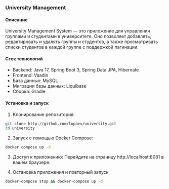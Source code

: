 ### University Management

#### Описание

University Management System — это приложение для управления группами и студентами в университете. Оно позволяет 
добавлять, редактировать и удалять группы и студентов, а также просматривать списки студентов в каждой группе с 
поддержкой пагинации.

#### Стек технологий

* Backend: Java 17, Spring Boot 3, Spring Data JPA, Hibernate
* Frontend: Vaadin
* База данных: MySQL
* Миграции базы данных: Liquibase
* Сборка: Gradle

#### Установка и запуск

1. Клонирование репозитория:
```bash
git clone http://github.com/lupaev/university.git
cd university
```

2. Запуск с помощью Docker Compose:
```bash
docker compose up -d
```

3. Доступ к приложению:
   Перейдите на страницу http://localhost:8081 в вашем браузере.


4. Остановка приложения и повторный запуск
```bash
docker-compose stop && docker-compose up -d
```